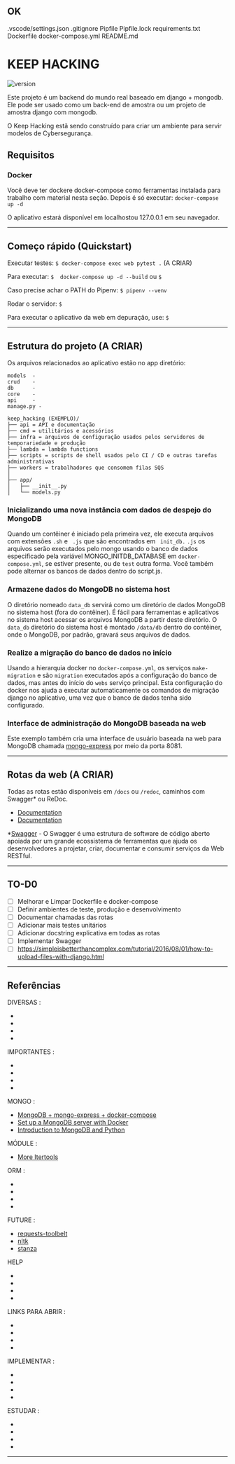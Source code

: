 ## OK ##
.vscode/settings.json
.gitignore
Pipfile
Pipfile.lock
requirements.txt
Dockerfile
docker-compose.yml
README.md

# KEEP HACKING
![version](https://img.shields.io/badge/version-0.0.1-blue.svg?maxAge=2592000)

Este projeto é um backend do mundo real baseado em django + mongodb. Ele pode ser usado como um back-end de amostra ou um projeto de amostra django com mongodb.

O Keep Hacking estã sendo construído para criar um ambiente para servir modelos de Cybersegurança.

## Requisitos

### Docker

Você deve ter dockere docker-compose como ferramentas instalada para trabalho com material nesta seção. Depois é só executar:
``` docker-compose up -d ```

O aplicativo estará disponível em localhostou 127.0.0.1 em seu navegador.

***

## Começo rápido (Quickstart)

Executar testes:
``` $ docker-compose exec web pytest . ``` (A CRIAR)

Para executar:
``` $  docker-compose up -d --build ``` ou ``` $  ```

Caso precise achar o PATH do Pipenv: 
``` $ pipenv --venv ```

Rodar o servidor: 
``` $  ```

Para executar o aplicativo da web em depuração, use:
``` $  ```

***

## Estrutura do projeto (A CRIAR)
Os arquivos relacionados ao aplicativo estão no app diretório:
```
models  - 
crud    - 
db      - 
core    -
api     - 
manage.py - 
```

```
keep_hacking (EXEMPLO)/
├── api = API e documentação
├── cmd = utilitários e acessórios
├── infra = arquivos de configuração usados ​​pelos servidores de temporariedade e produção
├── lambda = lambda functions
├── scripts = scripts de shell usados ​​pelo CI / CD e outras tarefas administrativas
├── workers = trabalhadores que consomem filas SQS
│
├── app/
│   ├── __init__.py
│   └── models.py
```

### Inicializando uma nova instância com dados de despejo do MongoDB
Quando um contêiner é iniciado pela primeira vez, ele executa arquivos com extensões ``` .sh ```  e ``` .js``` que são encontrados em ``` init_db.``` ``` .js ``` os arquivos serão executados pelo mongo usando o banco de dados especificado pela variável MONGO_INITDB_DATABASE em ``` docker-compose.yml ```, se estiver presente, ou de ``` test ``` outra forma. Você também pode alternar os bancos de dados dentro do script.js.

### Armazene dados do MongoDB no sistema host
O diretório nomeado ``` data_db ``` servirá como um diretório de dados MongoDB no sistema host (fora do contêiner). É fácil para ferramentas e aplicativos no sistema host acessar os arquivos MongoDB a partir deste diretório. O ``` data_db ``` diretório do sistema host é montado ``` /data/db ``` dentro do contêiner, onde o MongoDB, por padrão, gravará seus arquivos de dados.

### Realize a migração do banco de dados no início
Usando a hierarquia docker no ``` docker-compose.yml ```, os serviços ``` make-migration ``` e são ``` migration ``` executados após a configuração do banco de dados, mas antes do início do ``` webs ``` serviço principal. Esta configuração do docker nos ajuda a executar automaticamente os comandos de migração django no aplicativo, uma vez que o banco de dados tenha sido configurado.

### Interface de administração do MongoDB baseada na web
Este exemplo também cria uma interface de usuário baseada na web para MongoDB chamada [mongo-express](https://github.com/mongo-express/mongo-express) por meio da porta 8081.

***

## Rotas da web (A CRIAR)

Todas as rotas estão disponíveis em ```/docs``` ou ```/redoc```, caminhos com Swagger* ou ReDoc.

- [Documentation](http://localhost:8000/docs)
- [Documentation](http://localhost:8000/redoc)

*[Swagger](https://swagger.io/) - O Swagger é uma estrutura de software de código aberto apoiada por um grande ecossistema de ferramentas que ajuda os desenvolvedores a projetar, criar, documentar e consumir serviços da Web RESTful.

***

## TO-D0

- [ ] Melhorar e Limpar Dockerfile e docker-compose
- [ ] Definir ambientes de teste, produção e desenvolvimento
- [ ] Documentar chamadas das rotas
- [ ] Adicionar mais testes unitários
- [ ] Adicionar docstring explicativa em todas as rotas
- [ ] Implementar Swagger
- [ ] https://simpleisbetterthancomplex.com/tutorial/2016/08/01/how-to-upload-files-with-django.html

***

## Referências

DIVERSAS :
- []()
- []()
- []()
- []()

IMPORTANTES  :
- []()
- []()
- []()
- []()

MONGO :
- [MongoDB + mongo-express + docker-compose](https://medium.com/@renato.groffe/mongodb-mongo-express-docker-compose-montando-rapidamente-um-ambiente-para-uso-824f25ca6957)
- [Set up a MongoDB server with Docker](https://linuxhint.com/setup_mongodb_server_docker/)
- [Introduction to MongoDB and Python](https://realpython.com/introduction-to-mongodb-and-python/)

MÓDULE :
- [More Itertools](https://github.com/more-itertools/more-itertools)

ORM :
- []()
- []()
- []()
- []()

FUTURE :
- [requests-toolbelt](https://pypi.org/project/requests-toolbelt/)
- [nltk](https://github.com/nltk/nltk)
- [stanza](https://github.com/stanfordnlp/stanza)

HELP
- []()
- []()
- []()
- []()

LINKS PARA ABRIR :
- []()
- []()
- []()
- []()

IMPLEMENTAR :
- []()
- []()
- []()
- []()

ESTUDAR :
- []()
- []()
- []()
- []()

***
